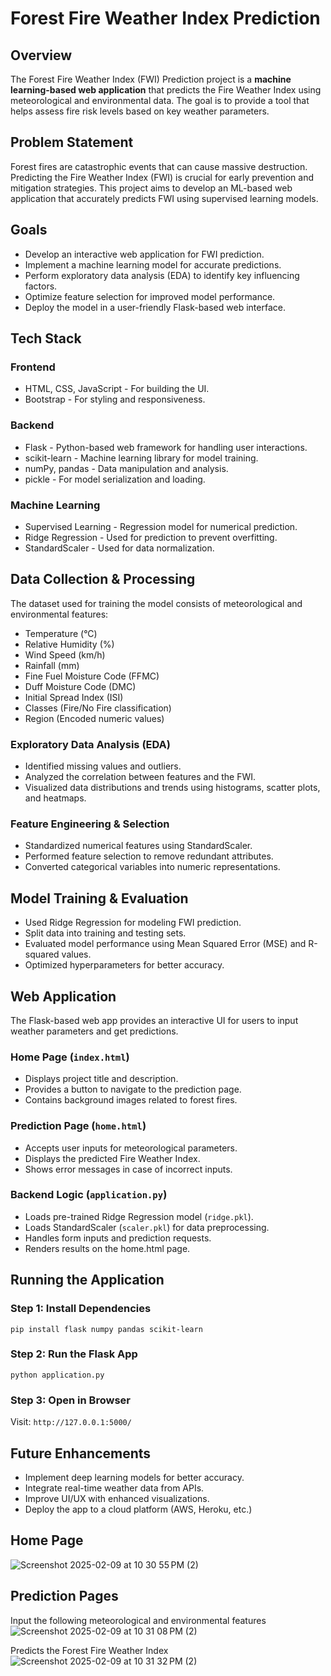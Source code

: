 # Forest Fire Weather Index Prediction

## Overview
The Forest Fire Weather Index (FWI) Prediction project is a **machine learning-based web application** that predicts the Fire Weather Index using meteorological and environmental data. The goal is to provide a tool that helps assess fire risk levels based on key weather parameters.

## Problem Statement
Forest fires are catastrophic events that can cause massive destruction. Predicting the Fire Weather Index (FWI) is crucial for early prevention and mitigation strategies. This project aims to develop an ML-based web application that accurately predicts FWI using supervised learning models.

## Goals
- Develop an interactive web application for FWI prediction.
- Implement a machine learning model for accurate predictions.
- Perform exploratory data analysis (EDA) to identify key influencing factors.
- Optimize feature selection for improved model performance.
- Deploy the model in a user-friendly Flask-based web interface.

## Tech Stack

### Frontend
- HTML, CSS, JavaScript - For building the UI.
- Bootstrap - For styling and responsiveness.

### Backend
- Flask - Python-based web framework for handling user interactions.
- scikit-learn - Machine learning library for model training.
- numPy, pandas - Data manipulation and analysis.
- pickle - For model serialization and loading.

### Machine Learning
- Supervised Learning - Regression model for numerical prediction.
- Ridge Regression - Used for prediction to prevent overfitting.
- StandardScaler - Used for data normalization.

## Data Collection & Processing
The dataset used for training the model consists of meteorological and environmental features:
- Temperature (°C)
- Relative Humidity (%)
- Wind Speed (km/h)
- Rainfall (mm)
- Fine Fuel Moisture Code (FFMC)
- Duff Moisture Code (DMC)
- Initial Spread Index (ISI)
- Classes (Fire/No Fire classification)
- Region (Encoded numeric values)

### Exploratory Data Analysis (EDA)
- Identified missing values and outliers.
- Analyzed the correlation between features and the FWI.
- Visualized data distributions and trends using histograms, scatter plots, and heatmaps.

### Feature Engineering & Selection
- Standardized numerical features using StandardScaler.
- Performed feature selection to remove redundant attributes.
- Converted categorical variables into numeric representations.

## Model Training & Evaluation
- Used Ridge Regression for modeling FWI prediction.
- Split data into training and testing sets.
- Evaluated model performance using Mean Squared Error (MSE) and R-squared values.
- Optimized hyperparameters for better accuracy.

## Web Application
The Flask-based web app provides an interactive UI for users to input weather parameters and get predictions.

### Home Page (`index.html`)
- Displays project title and description.
- Provides a button to navigate to the prediction page.
- Contains background images related to forest fires.

### Prediction Page (`home.html`)
- Accepts user inputs for meteorological parameters.
- Displays the predicted Fire Weather Index.
- Shows error messages in case of incorrect inputs.

### Backend Logic (`application.py`)
- Loads pre-trained Ridge Regression model (`ridge.pkl`).
- Loads StandardScaler (`scaler.pkl`) for data preprocessing.
- Handles form inputs and prediction requests.
- Renders results on the home.html page.

## Running the Application
### Step 1: Install Dependencies
```
pip install flask numpy pandas scikit-learn
```

### Step 2: Run the Flask App
```
python application.py
```

### Step 3: Open in Browser
Visit: `http://127.0.0.1:5000/`

## Future Enhancements
- Implement deep learning models for better accuracy.
- Integrate real-time weather data from APIs.
- Improve UI/UX with enhanced visualizations.
- Deploy the app to a cloud platform (AWS, Heroku, etc.)

## Home Page
![Screenshot 2025-02-09 at 10 30 55 PM (2)](https://github.com/user-attachments/assets/072521f7-96bf-48a6-8508-15583efc1b2e)


## Prediction Pages
Input the following meteorological and environmental features
![Screenshot 2025-02-09 at 10 31 08 PM (2)](https://github.com/user-attachments/assets/c1819ced-d6fe-4c50-86fb-0b03be49f3a4)

Predicts the Forest Fire Weather Index 
![Screenshot 2025-02-09 at 10 31 32 PM (2)](https://github.com/user-attachments/assets/2e632c70-fe03-419a-8e60-266b26ee9698)


